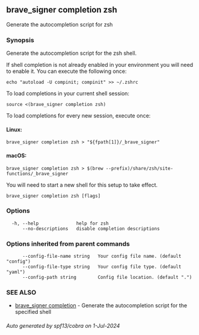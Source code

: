 ## brave_signer completion zsh

Generate the autocompletion script for zsh

### Synopsis

Generate the autocompletion script for the zsh shell.

If shell completion is not already enabled in your environment you will need
to enable it.  You can execute the following once:

	echo "autoload -U compinit; compinit" >> ~/.zshrc

To load completions in your current shell session:

	source <(brave_signer completion zsh)

To load completions for every new session, execute once:

#### Linux:

	brave_signer completion zsh > "${fpath[1]}/_brave_signer"

#### macOS:

	brave_signer completion zsh > $(brew --prefix)/share/zsh/site-functions/_brave_signer

You will need to start a new shell for this setup to take effect.


```
brave_signer completion zsh [flags]
```

### Options

```
  -h, --help              help for zsh
      --no-descriptions   disable completion descriptions
```

### Options inherited from parent commands

```
      --config-file-name string   Your config file name. (default "config")
      --config-file-type string   Your config file type. (default "yaml")
      --config-path string        Config file location. (default ".")
```

### SEE ALSO

* [brave_signer completion](brave_signer_completion.md)	 - Generate the autocompletion script for the specified shell

###### Auto generated by spf13/cobra on 1-Jul-2024
